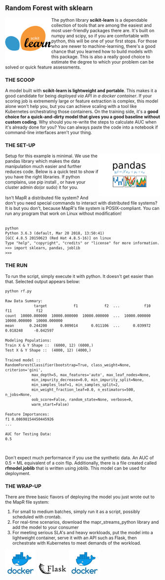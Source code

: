 ## Random Forest with sklearn
<img align="left" src="../images/scikit.png" width="150">

The python library **scikit-learn** is a dependable collection of tools that are among the easiest and most user-friendly packages there are. It's built on numpy and scipy, so if you are comfortable with python, this will be one of your first stops. For those who are newer to machine-learning, there's a good chance that you learned how to build models with this package. This is also a really good choice to estimate the degree to which your problem can be solved or quick feature assessments. 
<br clear="left"/>

### THE SCOOP
A model built with **scikit-learn is lightweight and portable**. This makes it a good candidate for being *deployed via API in a docker container*. If your scoring job is extrememly large or feature extraction is complex, this model alone won't help you, but you can achieve scaling with a tool like Kubernetes orchestrating those containers. On the training side, it's a **good choice for a quick-and-dirty model that gives you a good baseline without custom coding**. Why should you re-write the steps to calculate AUC when it's already done for you? You can always paste the code into a notebook if command-line interfaces aren't your thing. 
<br/>

### THE SET-UP
<img align="right" src="../images/pandas-logo.png" width="200">

Setup for this example is minimal. We use the pandas library which makes the data manipulation much easier and further reduces code. Below is a quick test to show if you have the right libraries. If python complains, use pip install <library>, or have your cluster admin do(or sudo) it for you. <br/>
<br/>
Isn't MapR a distributed file system? And don't you need special commands to interact with distributed file systems? It is but you don't, because MapR's file system is POSIX-compliant. You can run any program that work on Linux without modification!   
<br clear="right"/>

```
python 
Python 3.6.3 (default, Mar 20 2018, 13:50:41) 
[GCC 4.8.5 20150623 (Red Hat 4.8.5-16)] on linux
Type "help", "copyright", "credits" or "license" for more information.
>>> import sklearn, pandas, joblib
>>> 
```

### THE RUN
To run the script, simply execute it with python. It doesn't get easier than that. Selected output appears below:
```
python rf.py 

Raw Data Summary: 
             target            f1            f2  ...           f10           f11           f12
count  10000.000000  10000.000000  10000.000000  ...  10000.000000  10000.000000  10000.000000
mean       0.244200      0.009014      0.011106  ...      0.039972      0.018248     -0.042597

Modeling Populations: 
Train X & Y Shape ::  (6000, 12) (6000,)
Test X & Y Shape ::  (4000, 12) (4000,)

Trained model :: 
RandomForestClassifier(bootstrap=True, class_weight=None, criterion='gini',
            max_depth=5, max_features='auto', max_leaf_nodes=None,
            min_impurity_decrease=0.0, min_impurity_split=None,
            min_samples_leaf=1, min_samples_split=2,
            min_weight_fraction_leaf=0.0, n_estimators=500, n_jobs=None,
            oob_score=False, random_state=None, verbose=0,
            warm_start=False)

Feature Importances: 
f1 0.08698154450445926
...

AUC for Testing Data: 
0.5
```
<br/>

Don't expect much performance if you use the synthetic data. An AUC of 0.5 = ML equivalent of a coin flip. Additionally, there is a file created called **rfmodel.joblib** that is written using joblib. This model can be used for deployment.

### THE WRAP-UP

There are three basic flavors of deploying the model you just wrote out to the MapR file system:
1. For small to medium batches, simply run it as a script, possibly scheduled with crontab.
1. For real-time scenarios, download the mapr_streams_python library and add the model to your consumer
1. For meeting serious SLA's and heavy workloads, put the model into a lightweight container, serve it with an API such as Flask, then orchestrate with Kubernetes to meet demands of the workload.

<p float="center">
  <img src="../images/docker.png" width="100" /> 
  <img src="../images/flask-logo.png" width="100" />
  <img src="../images/docker.png" width="100" />
</p>

